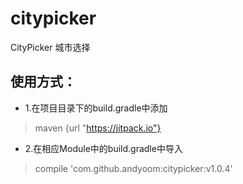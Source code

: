 # citypicker
CityPicker  城市选择
##  使用方式：
* 1.在项目目录下的build.gradle中添加
> maven {url "https://jitpack.io"}
* 2.在相应Module中的build.gradle中导入
> compile 'com.github.andyoom:citypicker:v1.0.4'
